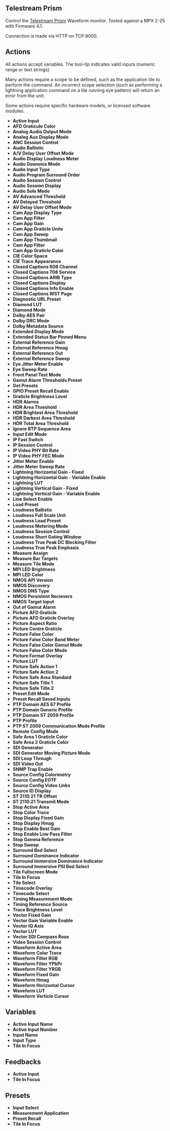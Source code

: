 ## Telestream Prism

Control the [Telestream Prism](https://www.telestream.net/video/prism.htm) Waveform monitor. Tested against a MPX 2-25 with Firmware 4.1.

Connection is made via HTTP on TCP:9000.

## Actions

All actions accept variables. The tool-tip indicates valid inputs (numeric range or text strings).

Many actions require a scope to be defined, such as the application tile to perform the command. An incorrect scope selection (such as performing a lightning application command on a tile running eye pattern) will return an error from the unit.

Some actions require specific hardware models, or licensed software modules.


- **Active Input** 
- **AFD Graticule Color** 
- **Analog Audio Output Mode** 
- **Analog Aux Display Mode** 
- **ANC Session Control** 
- **Audio Ballistic**
- **A/V Delay User Offset Mode**
- **Audio Display Loudness Meter** 
- **Audio Downmix Mode** 
- **Audio Input Type**
- **Audio Program Surround Order** 
- **Audio Session Control** 
- **Audio Session Display**
- **Audio Solo Mode**
- **AV Advanced Threshold** 
- **AV Delayed Threshold** 
- **AV Delay User Offset Mode** 
- **Cam App Display Type** 
- **Cam App Filter** 
- **Cam App Gain** 
- **Cam App Graticle Units** 
- **Cam App Sweep** 
- **Cam App Thumbnail** 
- **Cam App Filter** 
- **Cam App Graticle Color** 
- **CIE Color Space** 
- **CIE Trace Appearance**
- **Closed Captions 608 Channel** 
- **Closed Captions 708 Service**
- **Closed Captions ARIB Type** 
- **Closed Captions Display** 
- **Closed Captions Info Enable** 
- **Closed Captions WST Page**
- **Diagnostic URL Preset**
- **Diamond LUT** 
- **Diamond Mode**
- **Dolby AES Pair** 
- **Dolby DRC Mode** 
- **Dolby Metadata Source** 
- **Extended Display Mode** 
- **Extended Status Bar Pinned Menu** 
- **External Reference Gain**
- **External Reference Hmag**
- **External Reference Out** 
- **External Reference Sweep** 
- **Eye Jitter Meter Enable**
- **Eye Sweep Rate** 
- **Front Panel Test Mode** 
- **Gamut Alarm Thresholds Preset**
- **Get Presets** 
- **GPIO Preset Recall Enable**
- **Graticle Brightness Level**
- **HDR Alarms** 
- **HDR Area Threshold** 
- **HDR Brightest Area Threshold**
- **HDR Darkest Area Threshold**
- **HDR Total Area Threshold** 
- **Ignore RTP Sequence Area**
- **Input Edit Mode** 
- **IP Fast Switch**
- **IP Session Control**
- **IP Video PHY Bit Rate**
- **IP Video PHY FEC Mode** 
- **Jitter Meter Enable**
- **Jitter Meter Sweep Rate**
- **Lightning Horizontal Gain - Fixed** 
- **Lightning Horizontal Gain - Variable Enable**
- **Lightning LUT**
- **Lightning Vertical Gain - Fixed**
- **Lightning Vertical Gain - Variable Enable**
- **Line Select Enable**
- **Load Preset**
- **Loudness Ballistic**
- **Loudness Full Scale Unit**
- **Loudness Load Preset**
- **Loudness Metering Mode**
- **Loudness Session Control**
- **Loudness Short Gating Window**
- **Loudness True Peak DC Blocking Filter**
- **Loudness True Peak Emphasis**
- **Measure Assign**
- **Measure Bar Targets**
- **Measure Tile Mode**
- **MPI LED Brightness**
- **MPI LED Color**
- **NMOS API Version**
- **NMOS Discovery**
- **NMOS DNS Type**
- **NMOS Persistent Recievers**
- **NMOS Target Input**
- **Out of Gamut Alarm**
- **Picture AFD Graticle**
- **Picture AFD Graticle Overlay**
- **Picture Aspect Ratio**
- **Picture Centre Graticle**
- **Picture False Color**
- **Picture False Color Band Meter**
- **Picture False Color Gamut Mode**
- **Picture False Color Mode**
- **Picture Format Overlay**
- **Picture LUT**
- **Picture Safe Action 1**
- **Picture Safe Action 2**
- **Picture Safe Area Standard**
- **Picture Safe Title 1**
- **Picture Safe Title 2**
- **Preset Edit Mode**
- **Preset Recall Saved Inputs**
- **PTP Domain AES 67 Profile**
- **PTP Domain Generic Profile**
- **PTP Domain ST 2059 Profile**
- **PTP Profile**
- **PTP ST 2059 Communication Mode Profile**
- **Remote Config Mode**
- **Safe Area 1 Graticle Color**
- **Safe Area 2 Graticle Color**
- **SDI Generator**
- **SDI Generator Moving Picture Mode**
- **SDI Loop Through**
- **SDI Video Out**
- **SNMP Trap Enable**
- **Source Config Colorimetry**
- **Source Config EOTF**
- **Source Config Video Links**
- **Source ID Display**
- **ST 2110.21 TR Offset**
- **ST 2110.21 Transmit Mode**
- **Stop Active Area**
- **Stop Color Trace**
- **Stop Display Fixed Gain**
- **Stop Display Hmag**
- **Stop Enable Best Gain**
- **Stop Enable Low Pass Filter**
- **Stop Gamma Reference**
- **Stop Sweep**
- **Surround Bed Select**
- **Surround Dominance Indicator**
- **Surround Immersive Dominance Indicator**
- **Surround Immersive PSI Bed Select**
- **Tile Fullscreen Mode**
- **Tile In Focus**
- **Tile Select**
- **Timecode Overlay**
- **Timecode Select**
- **Timing Measurement Mode**
- **Timing Reference Source**
- **Trace Brightness Level**
- **Vector Fixed Gain**
- **Vector Gain Variable Enable**
- **Vector IQ Axis**
- **Vector LUT**
- **Vector SDI Compass Rose**
- **Video Session Control**
- **Waveform Active Area**
- **Waveform Color Trace**
- **Waveform Filter RGB**
- **Waveform Filter YPbPr**
- **Waveform Filter YRGB**
- **Waveform Fixed Gain**
- **Waveform Hmag**
- **Waveform Horizontal Cursor**
- **Waveform LUT**
- **Waveform Verticle Cursor**

## Variables

- **Active Input Name**
- **Active Input Number**
- **Input Name**
- **Input Type**
- **Tile In Focus**

## Feedbacks

- **Active Input**
- **Tile In Focus**

## Presets
- **Input Select**
- **Measurement Application**
- **Preset Recall**
- **Tile In Focus**